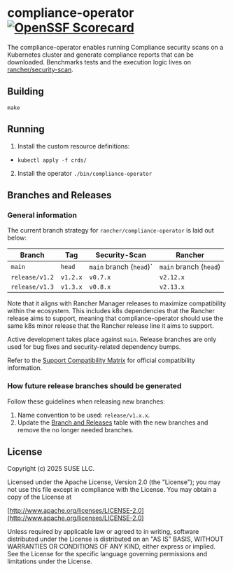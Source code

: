 # compliance-operator [![OpenSSF Scorecard](https://api.scorecard.dev/projects/github.com/rancher/compliance-operator/badge)](https://scorecard.dev/viewer/?uri=github.com/rancher/compliance-operator)

The compliance-operator enables running Compliance security scans on a Kubernetes cluster and generate compliance reports that can be downloaded.
Benchmarks tests and the execution logic lives on [rancher/security-scan].

## Building

`make`


## Running
1. Install the custom resource definitions:
- `kubectl apply -f crds/`
2. Install the operator
`./bin/compliance-operator`


## Branches and Releases
### General information
The current branch strategy for `rancher/compliance-operator` is laid out below:

| Branch                | Tag      |Security-Scan          | Rancher                   |
|-----------------------|----------|-----------------------|---------------------------|
| `main`                | `head`   |`main` branch (`head`)`| `main` branch (`head`)    |
| `release/v1.2`        | `v1.2.x` |`v0.7.x`               | `v2.12.x`                 |
| `release/v1.3`        | `v1.3.x` |`v0.8.x`               | `v2.13.x`                 |

Note that it aligns with Rancher Manager releases to maximize compatibility
within the ecosystem. This includes k8s dependencies that the Rancher release
aims to support, meaning that compliance-operator should use the same k8s minor release
that the Rancher release line it aims to support.

Active development takes place against `main`. Release branches are only used for
bug fixes and security-related dependency bumps.

Refer to the [Support Compatibility Matrix](https://www.suse.com/suse-rancher/support-matrix/)
for official compatibility information.

### How future release branches should be generated
Follow these guidelines when releasing new branches:
1. Name convention to be used: `release/v1.x.x`.
2. Update the [Branch and Releases](https://github.com/rancher/compliance-operator#branches-and-releases) table with the new branches and remove the no longer needed branches.

## License
Copyright (c) 2025 SUSE LLC.

Licensed under the Apache License, Version 2.0 (the "License");
you may not use this file except in compliance with the License.
You may obtain a copy of the License at

[http://www.apache.org/licenses/LICENSE-2.0](http://www.apache.org/licenses/LICENSE-2.0)

Unless required by applicable law or agreed to in writing, software
distributed under the License is distributed on an "AS IS" BASIS,
WITHOUT WARRANTIES OR CONDITIONS OF ANY KIND, either express or implied.
See the License for the specific language governing permissions and
limitations under the License.

[rancher/security-scan]: https://github.com/rancher/security-scan
